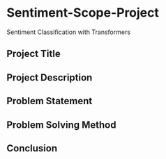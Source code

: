 # Sentiment-Scope-Project
Sentiment Classification with Transformers 


## Project Title


## Project Description 


## Problem Statement


## Problem Solving Method


## Conclusion
